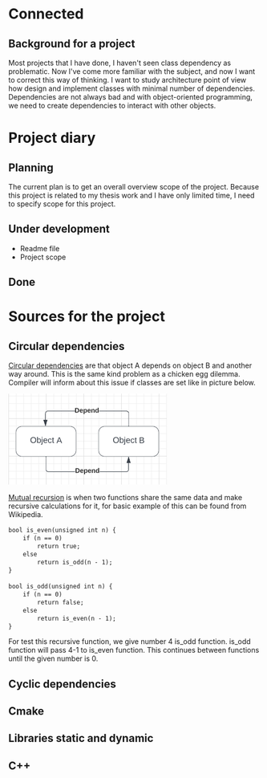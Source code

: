 # Connected
## Background for a project
Most projects that I have done,
I haven't seen class dependency as problematic.
Now I've come more familiar with the subject, and now I want to correct this way of thinking.
I want to study architecture point of view how design and implement classes with minimal number of dependencies. 
Dependencies are not always bad and with object-oriented programming,
we need to create dependencies to interact with other objects.

# Project diary
## Planning
The current plan is to get an overall overview scope of the project. 
Because this project is related to my thesis work and I have only limited time,
I need to specify scope for this project.
## Under development
* Readme file
* Project scope
## Done

# Sources for the project
## Circular dependencies
[Circular dependencies](https://en.wikipedia.org/wiki/Circular_dependency) are that object A depends on object B and another way around.
This is the same kind problem as a chicken egg dilemma.
Compiler will inform about this issue if classes are set like in picture below. 

![Circular dependency](./images/circularDepend.png)

[Mutual recursion](https://en.wikipedia.org/wiki/Mutual_recursion) is when
two functions share the same data and make recursive calculations for it,
for basic example of this can be found from Wikipedia.
``` 
bool is_even(unsigned int n) {
    if (n == 0)
        return true;
    else
        return is_odd(n - 1);
}

bool is_odd(unsigned int n) {
    if (n == 0)
        return false;
    else
        return is_even(n - 1);
}
```
For test this recursive function, we give number 4 is_odd function. 
is_odd function will pass 4-1 to is_even function.
This continues between functions until the given number is 0.

## Cyclic dependencies
## Cmake
## Libraries static and dynamic
## C++